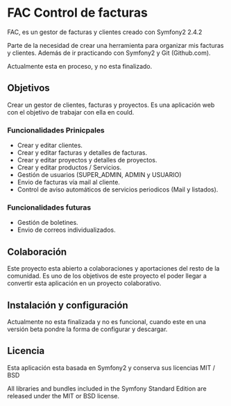 FAC Control de facturas
========================

FAC, es un gestor de facturas y clientes creado con Symfony2 2.4.2

Parte de la necesidad de crear una herramienta para organizar mis facturas y clientes. Además de ir practicando con Symfony2 y Git (Github.com).

Actualmente esta en proceso, y no esta finalizado.

Objetivos
----------------------------------
Crear un gestor de clientes, facturas y proyectos.
Es una aplicación web con el objetivo de trabajar con ella en could.


### Funcionalidades Prinicpales
- Crear y editar clientes.
- Crear y editar facturas y detalles de facturas.
- Crear y editar proyectos y detalles de proyectos.
- Crear y editar productos / Servicios.
- Gestión de usuarios (SUPER_ADMIN, ADMIN y USUARIO)
- Envio de facturas vía mail al cliente.
- Control de aviso automáticos de servicios periodicos (Mail y listados).

### Funcionalidades futuras
- Gestión de boletines.
- Envio de correos individualizados.


Colaboración
----------------------------------
Este proyecto esta abierto a colaboraciones y aportaciones del resto de la comunidad. Es uno de los objetivos de este proyecto el poder llegar a convertir esta aplicación en un proyecto colaborativo. 



Instalación y configuración
----------------------------------
Actualmente no esta finalizada y no es funcional, cuando este en una versión beta pondre la forma de configurar y descargar.


Licencia
----------------------------------
Esta aplicación esta basada en Symfony2 y conserva sus licencias MIT / BSD

All libraries and bundles included in the Symfony Standard Edition are
released under the MIT or BSD license.

